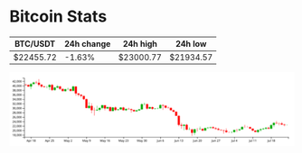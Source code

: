 # Bitcoin Stats

BTC/USDT|24h change|24h high|24h low|
|---|---|---|---|
|$22455.72|-1.63%|$23000.77|$21934.57|

<img src="./chart.svg">
